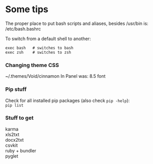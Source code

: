 # Some tips 

The proper place to put bash scripts and aliases, besides /usr/bin is:
/etc/bash.bashrc

To switch from a default shell to another:
  
```
exec bash   # switches to bash  
exec zsh    # switches to zsh  
```  

### Changing theme CSS 

~/.themes/Void/cinnamon
In Panel
was: 8.5 font

### Pip stuff

Check for all installed pip packages (also check `pip -help`):  
`pip list` 

### Stuff to get
karma  
xls2txt  
docx2txt  
csvkit  
ruby + bundler  
pyglet  
